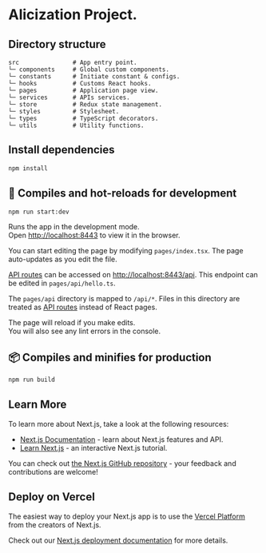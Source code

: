 # Alicization Project.

## Directory structure

```
src               # App entry point.
└─ components     # Global custom components.
└─ constants      # Initiate constant & configs.
└─ hooks          # Customs React hooks.
└─ pages          # Application page view.
└─ services       # APIs services.
└─ store          # Redux state management.
└─ styles         # Stylesheet.
└─ types          # TypeScript decorators.
└─ utils          # Utility functions.
```

## Install dependencies

```sh
npm install
```

## 🚀 Compiles and hot-reloads for development

```sh
npm run start:dev
```

Runs the app in the development mode.\
Open [http://localhost:8443](http://localhost:8443) to view it in the browser.

You can start editing the page by modifying `pages/index.tsx`. The page auto-updates as you edit the file.

[API routes](https://nextjs.org/docs/api-routes/introduction) can be accessed on [http://localhost:8443/api](http://localhost:8443/api). This endpoint can be edited in `pages/api/hello.ts`.

The `pages/api` directory is mapped to `/api/*`. Files in this directory are treated as [API routes](https://nextjs.org/docs/api-routes/introduction) instead of React pages.

The page will reload if you make edits.\
You will also see any lint errors in the console.

## 📦 Compiles and minifies for production

```sh
npm run build
```

## Learn More

To learn more about Next.js, take a look at the following resources:

- [Next.js Documentation](https://nextjs.org/docs) - learn about Next.js features and API.
- [Learn Next.js](https://nextjs.org/learn) - an interactive Next.js tutorial.

You can check out [the Next.js GitHub repository](https://github.com/vercel/next.js/) - your feedback and contributions are welcome!

## Deploy on Vercel

The easiest way to deploy your Next.js app is to use the [Vercel Platform](https://vercel.com/new?utm_medium=default-template&filter=next.js&utm_source=create-next-app&utm_campaign=create-next-app-readme) from the creators of Next.js.

Check out our [Next.js deployment documentation](https://nextjs.org/docs/deployment) for more details.

